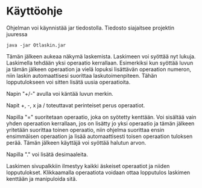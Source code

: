 # Käyttöohje

Ohjelman voi käynnistää jar tiedostolla. Tiedosto siajaitsee projektin juuressa

```
java -jar Otlaskin.jar
```

Tämän jälkeen aukeaa näkymä laskemista. Laskimeen voi syöttää nyt lukuja. Laskimella tehdään yksi operaatio kerrallaan. Esimerkiksi kun syöttää luvun ja tämän jälkeen operaation ja vielä lopuksi lisättävän operaation numeron, niin laskin automaattisesi suorittaa laskutoimenpiteen. Tähän lopputulokseen voi sitten lisätä uusia operaatioita. 

Napin "+/-" avulla voi käntää luvun merkin.

Napit +, -, x ja / toteuttavat perinteiset perus operaatiot.

Napilla "=" suoritetaan operaatio, joka on syötetty kenttään. Voi sisältää vain yhden operaation kerrallaan, jos on lisätty jo yksi operaatio ja tämän jälkeen yritetään suorittaa toinen operaatio, niin ohjelma suorittaa ensin ensimmäisen operaation ja lisää automaattisesti toisen operaation tuloksen perää. Tämän jälkeen käyttäjä voi syöttää halutun arvon. 

Napilla "." voi lisätä desimaaleita. 

Laskimen sivupalkkiin ilmestyy kaikki äskeiset operaatiot ja niiden lopputulokset. Klikkaamalla operaatiota voidaan ottaa lopputulos laskimen kenttään ja manipuloida sitä.

